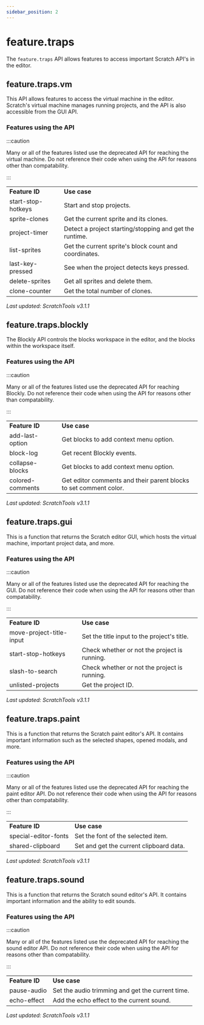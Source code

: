 ```yaml
---
sidebar_position: 2
---
```


# feature.traps

The `feature.traps` API allows features to access important Scratch API's in the editor.

## feature.traps.vm

This API allows features to access the virtual machine in the editor. Scratch's virtual machine manages running projects, and the API is also accessible from the GUI API.

### Features using the API
:::caution

Many or all of the features listed use the deprecated API for reaching the virtual machine. Do not reference their code when using the API for reasons other than compatability.

:::
<table>
<tr><td><b>Feature ID</b></td><td><b>Use case</b></td></tr>
<tr>
<td>start-stop-hotkeys</td>
<td>Start and stop projects.</td>
</tr>
<tr>
<td>sprite-clones</td>
<td>Get the current sprite and its clones.</td>
</tr>
<tr>
<td>project-timer</td>
<td>Detect a project starting/stopping and get the runtime.</td>
</tr>
<tr>
<td>list-sprites</td>
<td>Get the current sprite's block count and coordinates.</td>
</tr>
<tr>
<td>last-key-pressed</td>
<td>See when the project detects keys pressed.</td>
</tr>
<tr>
<td>delete-sprites</td>
<td>Get all sprites and delete them.</td>
</tr>
<tr>
<td>clone-counter</td>
<td>Get the total number of clones.</td>
</tr>
</table>

_Last updated: ScratchTools v3.1.1_

## feature.traps.blockly

The Blockly API controls the blocks workspace in the editor, and the blocks within the workspace itself.

### Features using the API
:::caution

Many or all of the features listed use the deprecated API for reaching Blockly. Do not reference their code when using the API for reasons other than compatability.

:::
<table>
<tr><td><b>Feature ID</b></td><td><b>Use case</b></td></tr>
<tr>
<td>add-last-option</td>
<td>Get blocks to add context menu option.</td>
</tr>
<tr>
<td>block-log</td>
<td>Get recent Blockly events.</td>
</tr>
<tr>
<td>collapse-blocks</td>
<td>Get blocks to add context menu option.</td>
</tr>
<tr>
<td>colored-comments</td>
<td>Get editor comments and their parent blocks to set comment color.</td>
</tr>
</table>

_Last updated: ScratchTools v3.1.1_

## feature.traps.gui

This is a function that returns the Scratch editor GUI, which hosts the virtual machine, important project data, and more.

### Features using the API
:::caution

Many or all of the features listed use the deprecated API for reaching the GUI. Do not reference their code when using the API for reasons other than compatability.

:::
<table>
<tr><td><b>Feature ID</b></td><td><b>Use case</b></td></tr>
<tr>
<td>move-project-title-input</td>
<td>Set the title input to the project's title.</td>
</tr>
<tr>
<td>start-stop-hotkeys</td>
<td>Check whether or not the project is running.</td>
</tr>
<tr>
<td>slash-to-search</td>
<td>Check whether or not the project is running.</td>
</tr>
<tr>
<td>unlisted-projects</td>
<td>Get the project ID.</td>
</tr>
</table>

_Last updated: ScratchTools v3.1.1_

## feature.traps.paint

This is a function that returns the Scratch paint editor's API. It contains important information such as the selected shapes, opened modals, and more.

### Features using the API
:::caution

Many or all of the features listed use the deprecated API for reaching the paint editor API. Do not reference their code when using the API for reasons other than compatability.

:::
<table>
<tr><td><b>Feature ID</b></td><td><b>Use case</b></td></tr>
<tr>
<td>special-editor-fonts</td>
<td>Set the font of the selected item.</td>
</tr>
<tr>
<td>shared-clipboard</td>
<td>Set and get the current clipboard data.</td>
</tr>
</table>

_Last updated: ScratchTools v3.1.1_

## feature.traps.sound

This is a function that returns the Scratch sound editor's API. It contains important information and the ability to edit sounds.

### Features using the API
:::caution

Many or all of the features listed use the deprecated API for reaching the sound editor API. Do not reference their code when using the API for reasons other than compatability.

:::
<table>
<tr><td><b>Feature ID</b></td><td><b>Use case</b></td></tr>
<tr>
<td>pause-audio</td>
<td>Set the audio trimming and get the current time.</td>
</tr>
<tr>
<td>echo-effect</td>
<td>Add the echo effect to the current sound.</td>
</tr>
</table>

_Last updated: ScratchTools v3.1.1_